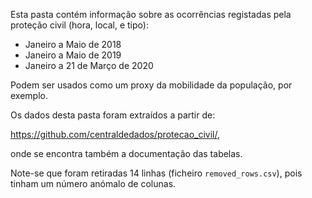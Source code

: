 Esta pasta contém informação sobre as ocorrências registadas pela proteção civil (hora, local, e tipo):

- Janeiro a Maio de 2018
- Janeiro a Maio de 2019
- Janeiro a 21 de Março de 2020

Podem ser usados como um proxy da mobilidade da população, por exemplo.

Os dados desta pasta foram extraídos a partir de:

https://github.com/centraldedados/protecao_civil/,

onde se encontra também a documentação das tabelas. 

Note-se que foram retiradas 14 linhas (ficheiro `removed_rows.csv`), pois tinham um número anómalo de colunas. 
